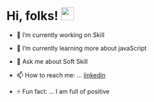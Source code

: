 # Hi, folks! <img src="https://raw.githubusercontent.com/tonyclem/master/wave.gif" width="30px">


<!--
**tonyclem/tonyclem** is a ✨ _special_ ✨ repository because its `README.md` (this file) appears on your GitHub profile.

Here are some ideas to get you started:
-->
- 🔭 I’m currently working on  Skill

- 🌱 I’m currently learning more about javaScript

- 💬 Ask me about Soft Skill

- 📫 How to reach me: ... [linkedin](www.linkedin.com/in/clementiniovo01)

- ⚡ Fun fact: ... I am full of positive

